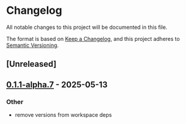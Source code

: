 # Changelog

All notable changes to this project will be documented in this file.

The format is based on [Keep a Changelog](https://keepachangelog.com/en/1.0.0/),
and this project adheres to [Semantic Versioning](https://semver.org/spec/v2.0.0.html).

## [Unreleased]

## [0.1.1-alpha.7](https://github.com/flashbots/contender/releases/tag/contender_testfile-v0.1.1-alpha.7) - 2025-05-13

### Other

- remove versions from workspace deps
